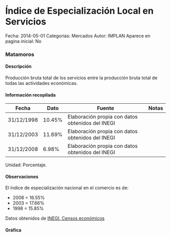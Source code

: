 Índice de Especialización Local en Servicios
=====

Fecha: 2014-05-01
Categorías: Mercados
Autor: IMPLAN
Aparece en pagina inicial: No

### Matamoros

#### Descripción

Producción bruta total de los servicios entre la producción bruta total de todas las actividades económicas.

<!-- break -->

#### Información recopilada

<table class="table table-hover table-bordered matriz">
  <thead>
    <tr><th>Fecha</th><th>Dato</th><th>Fuente</th><th>Notas</th></tr>
  </thead>
  <tbody>
    <tr><td class="centrado">31/12/1998</td><td class="derecha">10.45%</td><td>Elaboración propia con datos obtenidos del INEGI</td><td></td></tr>
    <tr><td class="centrado">31/12/2003</td><td class="derecha">11.69%</td><td>Elaboración propia con datos obtenidos del INEGI</td><td></td></tr>
    <tr><td class="centrado">31/12/2008</td><td class="derecha">6.98%</td><td>Elaboración propia con datos obtenidos del INEGI</td><td></td></tr>
  </tbody>
</table>

Unidad: Porcentaje.

#### Observaciones

El índice de especialización nacional en el comercio es de:

- 2008 = 16.55%
- 2003 = 17.66%
- 1998 = 15.85%

Datos obtenidos de [INEGI. Censos económicos](http://www3.inegi.org.mx/sistemas/saic/)

#### Gráfica

<div id="Morrisgsthhooo" class="grafica"></div>
  <script>
  new Morris.Line({
    element: 'Morrisgsthhooo',
    data: [
      { fecha: '1998-12-31', dato: 10.4500 },
      { fecha: '2003-12-31', dato: 11.6900 },
      { fecha: '2008-12-31', dato: 6.9800 }
    ],
    xkey: 'fecha',
    ykeys: ['dato'],
    labels: ['Dato'],
    lineColors: ['#FF5B02'],
    xLabelFormat: function(d) {
      return d.getDate()+'/'+(d.getMonth()+1)+'/'+d.getFullYear();
    },
    dateFormat: function (ts) {
      var d = new Date(ts);
      return d.getDate() + '/' + (d.getMonth() + 1) + '/' + d.getFullYear();
    }
  });
  </script>
